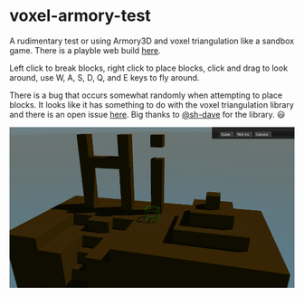 # voxel-armory-test

A rudimentary test or using Armory3D and voxel triangulation like a sandbox game. There is a playble web build [here](https://zicklag.github.io/voxel-armory-test/).

Left click to break blocks, right click to place blocks, click and drag to look around, use W, A, S, D, Q, and E keys to fly around.

There is a bug that occurs somewhat randomly when attempting to place blocks. It looks like it has something to do with the voxel triangulation library and there is an open issue [here](https://github.com/sh-dave/kex-vox-kha/issues/1). Big thanks to [@sh-dave](https://github.com/sh-dave) for the library. :smiley:

![Screenshot](/screenshot.png)

